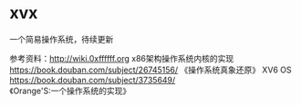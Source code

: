 # xvx
一个简易操作系统，待续更新

参考资料：http://wiki.0xffffff.org x86架构操作系统内核的实现
https://book.douban.com/subject/26745156/ 《操作系统真象还原》
XV6 OS
https://book.douban.com/subject/3735649/ 《Orange'S:一个操作系统的实现》
                
